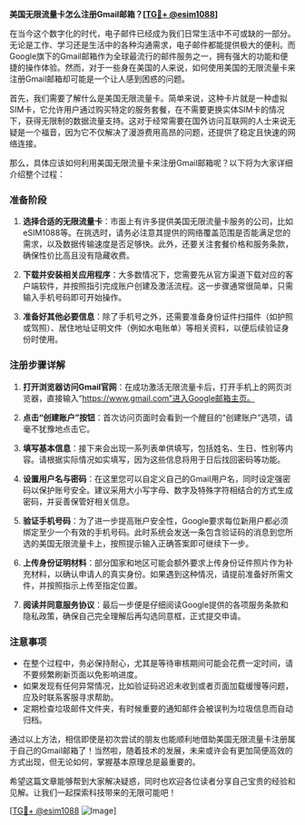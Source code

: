 **美国无限流量卡怎么注册Gmail邮箱？[[TG💪+ @esim1088](https://t.me/s/esim1088)]**

在当今这个数字化的时代，电子邮件已经成为我们日常生活中不可或缺的一部分。无论是工作、学习还是生活中的各种沟通需求，电子邮件都能提供极大的便利。而Google旗下的Gmail邮箱作为全球最流行的邮件服务之一，拥有强大的功能和便捷的操作体验。然而，对于一些身在美国的人来说，如何使用美国的无限流量卡来注册Gmail邮箱却可能是一个让人感到困惑的问题。

首先，我们需要了解什么是美国无限流量卡。简单来说，这种卡片就是一种虚拟SIM卡，它允许用户通过购买特定的服务套餐，在不需要更换实体SIM卡的情况下，获得无限制的数据流量支持。这对于经常需要在国外访问互联网的人士来说无疑是一个福音，因为它不仅解决了漫游费用高昂的问题，还提供了稳定且快速的网络连接。

那么，具体应该如何利用美国无限流量卡来注册Gmail邮箱呢？以下将为大家详细介绍整个过程：

### 准备阶段

1. **选择合适的无限流量卡**：市面上有许多提供美国无限流量卡服务的公司，比如eSIM1088等。在挑选时，请务必注意其提供的网络覆盖范围是否能满足您的需求，以及数据传输速度是否足够快。此外，还要关注套餐价格和服务条款，确保性价比高且没有隐藏收费。

2. **下载并安装相关应用程序**：大多数情况下，您需要先从官方渠道下载对应的客户端软件，并按照指引完成账户创建及激活流程。这一步骤通常很简单，只需输入手机号码即可开始操作。

3. **准备好其他必要信息**：除了手机号之外，还需要准备身份证件扫描件（如护照或驾照）、居住地址证明文件（例如水电账单）等相关资料，以便后续验证身份时使用。

### 注册步骤详解

1. **打开浏览器访问Gmail官网**：在成功激活无限流量卡后，打开手机上的网页浏览器，直接输入“https://www.gmail.com”进入Google邮箱主页。

2. **点击“创建账户”按钮**：首次访问页面时会看到一个醒目的“创建账户”选项，请毫不犹豫地点击它。

3. **填写基本信息**：接下来会出现一系列表单供填写，包括姓名、生日、性别等内容。请根据实际情况如实填写，因为这些信息将用于日后找回密码等功能。

4. **设置用户名与密码**：在这里您可以自定义自己的Gmail用户名，同时设定强密码以保护账号安全。建议采用大小写字母、数字及特殊字符相结合的方式生成密码，并妥善保管好相关信息。

5. **验证手机号码**：为了进一步提高账户安全性，Google要求每位新用户都必须绑定至少一个有效的手机号码。此时系统会发送一条包含验证码的消息到您所选的美国无限流量卡上，按照提示输入正确答案即可继续下一步。

6. **上传身份证明材料**：部分国家和地区可能会额外要求上传身份证件照片作为补充材料，以确认申请人的真实身份。如果遇到这种情况，请提前准备好所需文件，并按照指示上传至指定位置。

7. **阅读并同意服务协议**：最后一步便是仔细阅读Google提供的各项服务条款和隐私政策，确保自己完全理解后再勾选同意框，正式提交申请。

### 注意事项

- 在整个过程中，务必保持耐心，尤其是等待审核期间可能会花费一定时间，请不要频繁刷新页面以免影响进度。
- 如果发现有任何异常情况，比如验证码迟迟未收到或者页面加载缓慢等问题，应及时联系客服寻求帮助。
- 定期检查垃圾邮件文件夹，有时候重要的通知邮件会被误判为垃圾信息而自动归档。

通过以上方法，相信即使是初次尝试的朋友也能顺利地借助美国无限流量卡注册属于自己的Gmail邮箱了！当然啦，随着技术的发展，未来或许会有更加简便高效的方式出现，但无论如何，掌握基本原理总是最重要的。

希望这篇文章能够帮到大家解决疑惑，同时也欢迎各位读者分享自己宝贵的经验和见解。让我们一起探索科技带来的无限可能吧！

[[TG💪+ @esim1088](https://t.me/s/esim1088) ![Image](https://i.postimg.cc/4NQfJmqS/Snipaste-2025-05-13-00-14-12.png)]